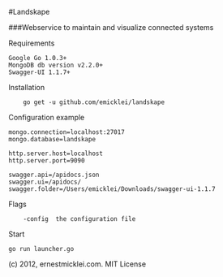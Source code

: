 #Landskape

###Webservice to maintain and visualize connected systems

Requirements
	  
	Google Go 1.0.3+
	MongoDB db version v2.2.0+     
	Swagger-UI 1.1.7+

Installation

		go get -u github.com/emicklei/landskape

Configuration example

	mongo.connection=localhost:27017
	mongo.database=landskape
                     
	http.server.host=localhost
	http.server.port=9090     
	                         
	swagger.api=/apidocs.json
    swagger.ui=/apidocs/
	swagger.folder=/Users/emicklei/Downloads/swagger-ui-1.1.7

Flags

		-config  the configuration file
	
Start

	go run launcher.go

(c) 2012, ernestmicklei.com. MIT License